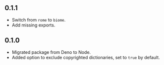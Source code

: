 ## 0.1.1

- Switch from `rome` to `biome`.
- Add missing exports.

## 0.1.0

- Migrated package from Deno to Node.
- Added option to exclude copyrighted dictionaries, set to `true` by default.
